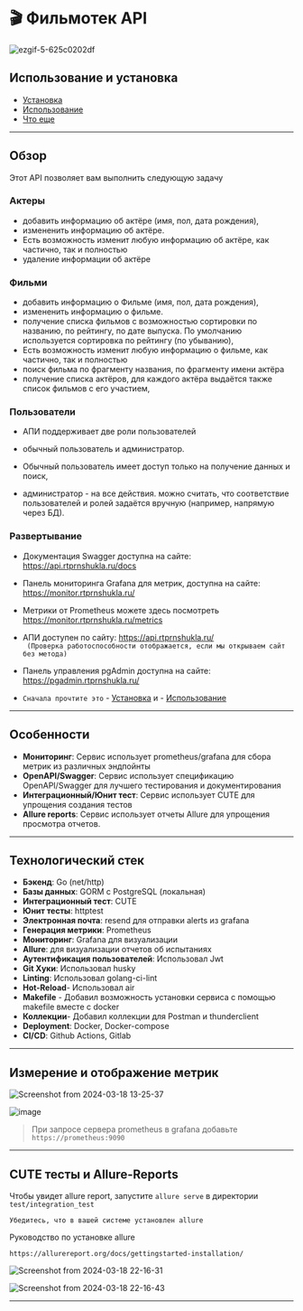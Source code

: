 # 🎬 Фильмотек API

![ezgif-5-625c0202df](https://github.com/shuklarituparn/Filmoteka/assets/66947051/fa8cbd66-27d3-4314-97ca-3940e5e96652)


## Использование и установка

- [Установка](docs/setup.md)
- [Использование](docs/usage.md)
- [Что еще](docs/what's_coming.md)

---


## Обзор

Этот API позволяет вам выполнить следующую задачу

### Актеры

- добавить информацию об актёре (имя, пол, дата рождения),
- измененить информацию об актёре.
- Есть возможность изменит любую информацию об актёре, как частично, так и полностью
- удаление информации об актёре

### Фильми

- добавить информацию о Фильме (имя, пол, дата рождения),
- измененить информацию о фильме.
- получение списка фильмов с возможностью сортировки по названию, по рейтингу, по дате выпуска. По умолчанию используется      сортировка по рейтингу (по убыванию),
- Есть возможность изменит любую информацию о фильме, как частично, так и полностью
- поиск фильма по фрагменту названия, по фрагменту имени актёра
- получение списка актёров, для каждого актёра выдаётся также список фильмов с его участием,



### Пользователи

- АПИ поддерживает две роли пользователей

- обычный пользователь и администратор.

- Обычный пользователь имеет доступ только на получение данных и поиск,

- администратор - на все действия. можно считать, что соответствие пользователей и ролей задаётся вручную     (например, напрямую через БД).


### Развертывание

- Документация Swagger доступна на сайте: https://api.rtprnshukla.ru/docs
- Панель мониторинга Grafana для метрик, доступна на сайте: https://monitor.rtprnshukla.ru/
- Метрики от Prometheus можете здесь посмотреть https://monitor.rtprnshukla.ru/metrics
- АПИ доступен по сайту: https://api.rtprnshukla.ru/  
  ` (Проверка работоспособности отображается, если мы открываем сайт без метода)`
- Панель управления pgAdmin доступна на сайте: https://pgadmin.rtprnshukla.ru/

- `Сначала прочтите это` - [Установка](docs/setup.md) и - [Использование](docs/usage.md)

---

## Особенности

- **Мониторинг**: Сервис использует prometheus/grafana для сбора метрик из различных эндпойнты
- **OpenAPI/Swagger**: Сервис использует спецификацию OpenAPI/Swagger для лучшего тестирования и документирования
- **Интеграционный/Юнит тест**: Сервис использует CUTE для упрощения создания тестов
- **Allure reports**: Сервис использует отчеты Allure для упрощения просмотра отчетов.
---

## Технологический стек

- **Бэкенд**: Go (net/http)
- **Базы данных**: GORM с PostgreSQL (локальная)
- **Интеграционный тест**: CUTE
- **Юнит тесты**: httptest
- **Электронная почта**: resend для отправки alerts из grafana
- **Генерация метрики**: Prometheus
- **Мониторинг**: Grafana для визуализации
- **Allure**: для визуализации отчетов об испытаниях
- **Аутентификация пользователей**: Использовал Jwt
- **Git Хуки**: Использовал husky
- **Linting**: Использовал golang-ci-lint
- **Hot-Reload**- Использовал air
- **Makefile** - Добавил возможность установки сервиса с помощью makefile вместе с docker
- **Коллекции**- Добавил коллекции для Postman и thunderclient
- **Deployment**: Docker, Docker-compose
- **CI/CD**: Github Actions, Gitlab

---
## Измерение и отображение метрик


![Screenshot from 2024-03-18 13-25-37](https://github.com/shuklarituparn/Filmoteka/assets/66947051/6f0ad03c-81eb-425d-86c7-866f1586690f)

![image](https://github.com/shuklarituparn/Filmoteka/assets/66947051/b2fa34d2-da88-4b70-9405-e366f79f22fb)

> При запросе сервера prometheus в grafana добавьте `https://prometheus:9090`


---
## CUTE тесты и Allure-Reports


Чтобы увидет allure report, запустите `allure serve` в директории `test/integration_test`

`Убедитесь, что в вашей системе установлен allure`

Руководство по установке allure

`https://allurereport.org/docs/gettingstarted-installation/`



![Screenshot from 2024-03-18 22-16-31](https://github.com/shuklarituparn/Filmoteka/assets/66947051/71b5517a-c0e0-41b0-8b0a-c51bfa2f08b1)

![Screenshot from 2024-03-18 22-16-43](https://github.com/shuklarituparn/Filmoteka/assets/66947051/350a59da-0fe3-4358-9722-ef4882907789)




---


